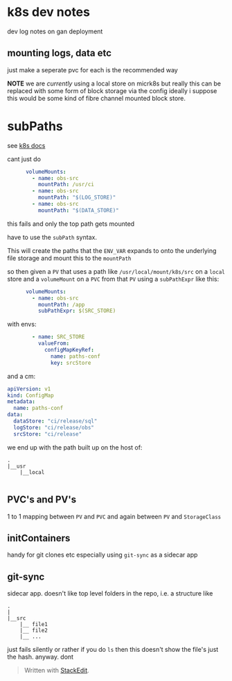 

# k8s dev notes

dev log notes on gan deployment

## mounting logs, data etc

just make a seperate pvc for each is the recommended way

__NOTE__ we are _currently_ using a local store on micrk8s but really this can be replaced with some form of block storage via the config ideally i suppose this would be some kind of fibre channel mounted block store.


# subPaths

see [k8s docs](https://kubernetes.io/docs/concepts/storage/volumes/#using-subpath)

cant just do 

```yaml
      volumeMounts:
        - name: obs-src
          mountPath: /usr/ci
        - name: obs-src
          mountPath: "$(LOG_STORE)"
        - name: obs-src
          mountPath: "$(DATA_STORE)"
```
this fails and only the top path gets mounted

have to use the `subPath` syntax.

This will create the paths that the `ENV_VAR` expands to onto the underlying file storage and mount this to the `mountPath`

so then given a `PV` that uses a path like `/usr/local/mount/k8s/src` on a `local` store and a `volumeMount` on a `PVC` from that `PV` using a `subPathExpr` like this: 
```yaml
      volumeMounts:
        - name: obs-src
          mountPath: /app
          subPathExpr: $(SRC_STORE)
```
with envs:
```yaml
        - name: SRC_STORE
          valueFrom:
            configMapKeyRef:
              name: paths-conf
              key: srcStore
```
and a cm:
```yaml
apiVersion: v1
kind: ConfigMap
metadata:
  name: paths-conf
data:
  dataStore: "ci/release/sql"
  logStore: "ci/release/obs"
  srcStore: "ci/release"
```

we end up with the path built up on the host of:
```
.
|__usr
	|__local
		
```

## PVC's and PV's

1 to 1 mapping between `PV` and `PVC` and again between `PV` and `StorageClass`
 
## initContainers

handy for git clones etc
especially using `git-sync` as a sidecar app
## git-sync

sidecar app. doesn't like top level folders in the repo, i.e. a structure like
```
.
|
|__src
	|__ file1
	|__ file2
	|__ ...
```
just fails silently or rather if you do `ls` then this doesn't show the file's just the hash. anyway. dont
> Written with [StackEdit](https://stackedit.io/).
<!--stackedit_data:
eyJoaXN0b3J5IjpbMTM3NjgxNjUwNiwtMTcwMzkwODIyOSwtMT
AxNTY2NjY1NywxMTMwNjY2NDAwLC0xNTI1ODM0Mjk2LDYxMDIx
MDY2Niw5MDA2MDAyNV19
-->